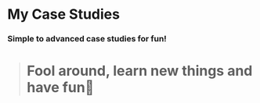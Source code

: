# My Case Studies

### Simple to advanced case studies for fun!

> # Fool around, learn new things and have fun🤪

